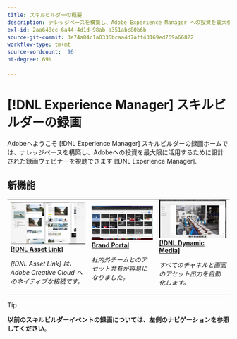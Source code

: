 ```yaml
---
title: スキルビルダーの概要
description: ナレッジベースを構築し、Adobe Experience Manager への投資を最大化する録画ウェビナーシリーズ
exl-id: 2aa648cc-6a44-4d1d-98ab-a351abc80b6b
source-git-commit: 3e74a84c1a0336bcaa4d7aff43169ed769a66822
workflow-type: tm+mt
source-wordcount: '96'
ht-degree: 69%

---
```


# [!DNL Experience Manager] スキルビルダーの録画

Adobeへようこそ [!DNL Experience Manager] スキルビルダーの録画ホームでは、ナレッジベースを構築し、Adobeへの投資を最大限に活用するために設計された録画ウェビナーを視聴できます [!DNL Experience Manager].

## 新機能

<table>
<tr>
  <td>
    <a href="https://experienceleague.adobe.com/en/docs/experience-manager-skill-builder/skill-builder/2020/asset-link">
      <img alt="[!DNL Asset Link]" src="assets/332127.jpeg" />
    </a>
    <div>
      <a href="https://experienceleague.adobe.com/en/docs/experience-manager-skill-builder/skill-builder/2020/asset-link">
    <strong>[!DNL Asset Link]</strong>
    </a>
    </div>
    <p>
    <em>[!DNL Asset Link] は、Adobe Creative Cloud へのネイティブな接続です。</em>
    <p>
  </td>
  <td>
    <a href="https://experienceleague.adobe.com/en/docs/experience-manager-skill-builder/skill-builder/2020/brand-portal">
    <img alt="Brand Portal" src="assets/332133.jpeg" />
    </a>
    <div>
    <a href="https://experienceleague.adobe.com/en/docs/experience-manager-skill-builder/skill-builder/2020/brand-portal">
    <strong>Brand Portal</strong>
    </a>
    </div>
    <p>
    <em>社内外チームとのアセット共有が容易になりました。</em>
    </p>
  </td>
  <td>
    <a href="https://experienceleague.adobe.com/en/docs/experience-manager-skill-builder/skill-builder/2020/dynamic-media">
      <img alt="[!DNL Dynamic Media]" src="assets/332132.jpeg" />
    </a>
     <div>
      <a href="https://experienceleague.adobe.com/en/docs/experience-manager-skill-builder/skill-builder/2020/dynamic-media">
        <strong>[!DNL Dynamic Media]</strong>
      </a>
    </div>
    <p>
    <em>すべてのチャネルと画面のアセット出力を自動化します。</em>
    <p>
  </td>
</tr>
</table>

>[!TIP]
>
>**以前のスキルビルダーイベントの録画については、左側のナビゲーションを参照してください**。

